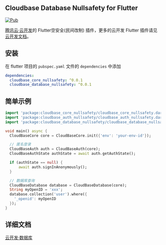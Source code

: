 ## Cloudbase Database Nullsafety for Flutter

[![Pub](https://img.shields.io/pub/v/cloudbase_database_nullsafety)]()

[腾讯云·云开发](https://www.cloudbase.net/)的 Flutter空安全(民间改制) 插件，更多的云开发 Flutter 插件请见[云开发文档](https://docs.cloudbase.net/api-reference/flutter/install.html)。

## 安装

在 flutter 项目的 `pubspec.yaml` 文件的 `dependencies` 中添加

```yaml
dependencies:
  cloudbase_core_nullsafety: ^0.0.1
  cloudbase_database_nullsafety: ^0.0.1
```

## 简单示例

```dart
import 'package:cloudbase_core_nullsafety/cloudbase_core_nullsafety.dart';
import 'package:cloudbase_auth_nullsafety/cloudbase_auth_nullsafety.dart';
import 'package:cloudbase_database_nullsafety/cloudbase_database_nullsafety.dart';

void main() async {
  CloudBaseCore core = CloudBaseCore.init({'env': 'your-env-id'});

  // 匿名登录
  CloudBaseAuth auth = CloudBaseAuth(core);
  CloudBaseAuthState authState = await auth.getAuthState();

  if (authState == null) {
      await auth.signInAnonymously();
  }

  // 数据库查询
  CloudBaseDatabase database = CloudBaseDatabase(core);
  String myOpenID = 'xxx';
  database.collection('user').where({
    '_openid': myOpenID
  });
}
```

## 详细文档

[云开发·数据库](https://docs.cloudbase.net/api-reference/flutter/database.html)

